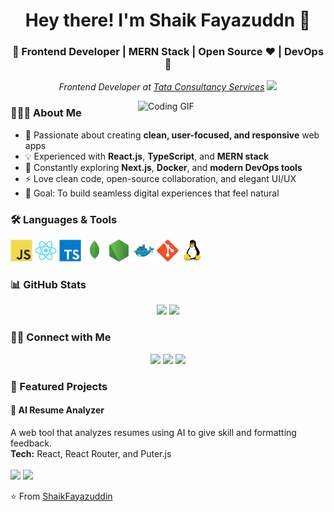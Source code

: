 <h1 align="center">Hey there! I'm Shaik Fayazuddn 👋</h1>
<h3 align="center">🚀 Frontend Developer | MERN Stack | Open Source ♥ | DevOps 🚀</h3>

<p align="center">
  <em>Frontend Developer at <a href="https://www.tcs.com/" target="_blank">Tata Consultancy Services</a> 
  <img src="https://media.giphy.com/media/WUlplcMpOCEmTGBtBW/giphy.gif" width="28">
  </em>
</p>

<img align="right" alt="Coding GIF" width="300" src="https://media.giphy.com/media/qgQUggAC3Pfv687qPC/giphy.gif">

### 👨🏻‍💻 About Me
- 🌱 Passionate about creating **clean, user-focused, and responsive** web apps  
- 💡 Experienced with **React.js**, **TypeScript**, and **MERN stack**  
- 🧩 Constantly exploring **Next.js**, **Docker**, and **modern DevOps tools**  
- ⚡ Love clean code, open-source collaboration, and elegant UI/UX  
- 🎯 Goal: To build seamless digital experiences that feel natural  

### 🛠 Languages & Tools
<p align="left">
  <img src="https://raw.githubusercontent.com/devicons/devicon/master/icons/javascript/javascript-original.svg" width="35" height="35" alt="JavaScript" />
  <img src="https://raw.githubusercontent.com/devicons/devicon/master/icons/react/react-original.svg" width="35" height="35" alt="React" />
  <img src="https://raw.githubusercontent.com/devicons/devicon/master/icons/typescript/typescript-original.svg" width="35" height="35" alt="TypeScript" />
  <img src="https://raw.githubusercontent.com/devicons/devicon/master/icons/mongodb/mongodb-original.svg" width="35" height="35" alt="MongoDB" />
  <img src="https://raw.githubusercontent.com/devicons/devicon/master/icons/nodejs/nodejs-original.svg" width="35" height="35" alt="Node.js" />
  <img src="https://raw.githubusercontent.com/devicons/devicon/master/icons/docker/docker-original.svg" width="35" height="35" alt="Docker" />
  <img src="https://raw.githubusercontent.com/devicons/devicon/master/icons/git/git-original.svg" width="35" height="35" alt="Git" />
  <img src="https://raw.githubusercontent.com/devicons/devicon/master/icons/linux/linux-original.svg" width="35" height="35" alt="Linux" />
</p>

### 📊 GitHub Stats
<p align="center">
  <img height="160em" src="https://github-readme-stats.vercel.app/api?username=shaikfayazuddin&show_icons=true&theme=tokyonight&count_private=true" />
  <img height="160em" src="https://github-readme-stats.vercel.app/api/top-langs/?username=shaikfayazuddin&layout=compact&theme=tokyonight" />
</p>

### 🤝🏻 Connect with Me
<p align="center">
  <a href="https://www.linkedin.com/in/shaikfayazuddin/"><img src="https://img.shields.io/badge/LinkedIn-Shaik%20Fayazuddin-blue?style=flat-square&logo=linkedin"></a>
  <a href="https://x.com/fayazuddin_"><img src="https://img.shields.io/badge/Twitter-fayazuddin__-1da1f2?style=flat-square&logo=twitter"></a>
  <a href="mailto:shaikfayazuddin18@gmail.com"><img src="https://img.shields.io/badge/Email-shaikfayazuddin18%40gmail.com-D14836?style=flat-square&logo=gmail&logoColor=white"></a>
</p>

### 🚀 Featured Projects
#### 🧾 AI Resume Analyzer
A web tool that analyzes resumes using AI to give skill and formatting feedback.  
**Tech:** React, React Router, and Puter.js  
<br>
<a href="https://ai-resume-analyzer-omega-eight.vercel.app/"><img src="https://img.shields.io/badge/-Live%20Demo-blue?style=flat-square"></a>
<a href="https://github.com/shaikFayazuddin/ai-resume-analyzer"><img src="https://img.shields.io/badge/-Source%20Code-lightgrey?style=flat-square"></a>

⭐️ From [ShaikFayazuddin](https://github.com/shaikfayazuddin)
